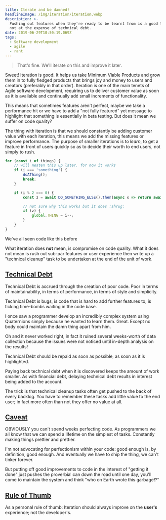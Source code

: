 ```yaml
---
title: Iterate and be damned!
headlineImage: /img/iteration/iteration.webp
description: >-
  Pushing out features when they're ready to be learnt from is a good thing. But
  not at the expense of technical debt.
date: 2019-06-29T10:50:19.069Z
tags:
  - Software development
  - agile
  - rant
---
```


> That's fine. We'll iterate on this and improve it later.

Sweet! Iteration is good. It helps us take Minimum Viable Products and grow them in to fully fledged products that brings joy and money to users and creators (preferably in that order). Iteration is one of the main tenets of Agile software development, requiring us to deliver customer value as soon as it is available and continually add small increments of functionality.

This means that sometimes features aren't perfect, maybe we take a performance hit or we have to add a "not fully featured" yet message to highlight that something is essentially in beta testing. But does it mean we suffer on code quality?

The thing with iteration is that we should constantly be adding customer value with each iteration, this means we add the missing features or improve performance. The purpose of smaller iterations is to _learn_, to get a feature in front of users quickly so as to decide their worth to end users, not simply to rush.

```javascript
for (const i of things) {
	// will neaten this up later, for now it works
	if (i === 'something') {
		doAThing();
		break;
	}

	if (i % 2 === 0) {
		const z = await DO_SOMETHING_ELSE().then(async x => return await y());

		// not sure why this works but it does :shrug:
		if (z) {
			global.THING = i--;
		}
	}
}

```

<figcaption>We've all seen code like this before</figcaption>

What iteration does **not** mean, is compromise on code quality. What it does not mean is rush out sub-par features or user experience then write up a "technical cleanup" task to be undertaken at the end of the unit of work.

## [Technical Debt](#technical-debt)

Technical Debt is accrued through the creation of poor code. Poor in terms of maintainability, in terms of performance, in terms of style and simplicity.

Technical Debt is bugs, is code that is hard to add further features to, is ticking time-bombs waiting in the code base.

I once saw a programmer develop an incredibly complex system using Quaternions simply because he wanted to learn them. Great. Except no body could maintain the damn thing apart from him.

Oh and it never worked right, in fact it ruined several weeks-worth of data collection because the issues were not noticed until in-depth analysis on the results!

Technical Debt should be repaid as soon as possible, as soon as it is highlighted.

Paying back technical debt when it is discovered keeps the amount of work smaller. As with financial debt, delaying technical debt results in interest being added to the account.

The trick is that technical cleanup tasks often get pushed to the back of every backlog. You have to remember these tasks add little value to the end user; in fact more often than not they offer no value at all.

## [Caveat](#caveat)

OBVIOUSLY you can't spend weeks perfecting code. As programmers we all know that we can spend a lifetime on the simplest of tasks. Constantly making things prettier and prettier.

I'm not advocating for perfectionism within your code: good enough is, by definition, good enough. And eventually we have to ship the thing, we can't tinker forever.

But putting off good improvements to code in the interest of "getting it done" just pushes the proverbial can down the road until one day, you'll come to maintain the system and think "who on Earth wrote this garbage!?"

## [Rule of Thumb](#rule-of-thumb)

As a personal rule of thumb: Iteration should always improve on the **user's** experience; not the developer's.
